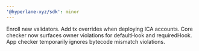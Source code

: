 ```yaml
---
'@hyperlane-xyz/sdk': minor
---
```


Enroll new validators. Add tx overrides when deploying ICA accounts. Core checker now surfaces owner violations for defaultHook and requiredHook. App checker temporarily ignores bytecode mismatch violations.
